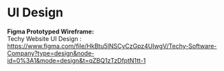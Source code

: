 # UI Design 
<b>Figma Prototyped Wireframe:</b><br>
Techy Website UI Design : https://www.figma.com/file/HkBtu5lNSCyCzGpz4UIwgV/Techy-Software-Company?type=design&node-id=0%3A1&mode=design&t=qZBQ1zTzDfptN1tt-1
